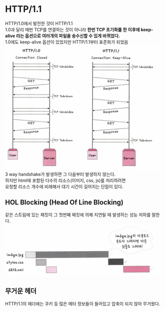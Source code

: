 # HTTP/1.1
HTTP/1.0에서 발전한 것이 HTTP/1.1  
1.0과 달리 매번 TCP를 연결하는 것이 아니라 **한번 TCP 초기화를 한 이후에 keep-alive 라는 옵션으로 여러개의 파일을 송수신할 수 있게 바뀌었다.**  
1.0에도 keep-alive 옵션이 있었지만 HTTP/1.1부터 표준화가 되었음  
![1.1](./8-images/http1.1.png)  
3 way handshake가 발생하면 그 다음부터 발생하지 않는다.  
하지만 html에 포함된 다수의 리소스(이미지, css, js)를 처리하려면  
요청할 리소스 개수에 비례해서 대기 시간이 길어지는 단점이 있다.  

## HOL Blocking (Head Of Line Blocking)  
같은 스트림에 있는 패킷이 그 첫번째 패킷에 의해 지연될 때 발생하는 성능 저하를 말한다.  
![holb](./8-images/holb.png)  

## 무거운 헤더
HTTP/1.1의 헤더에는 쿠키 등 많은 메타 정보들이 들어있고 압축이 되지 않아 무거웠다.  
